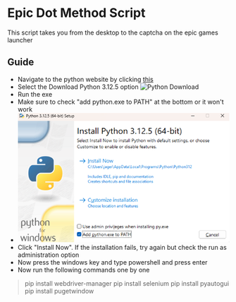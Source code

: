 # Epic Dot Method Script

This script takes you from the desktop to the captcha on the epic games launcher

## Guide
* Navigate to the python website by clicking [this](python.org/downloads)
*  Select the Download Python 3.12.5 option
![Python Download](images/pythonDLpng)
* Run the exe
* Make sure to check "add python.exe to PATH" at the bottom or it won't work
* ![Add to PATH](images/addtopath.png)
* Click "Install Now". If the installation fails, try again but check the run as administration option
* Now press the windows key and type powershell and press enter
* Now run the following commands one by one
> pip install webdriver-manager
> pip install selenium
> pip install pyautogui
> pip install pugetwindow
